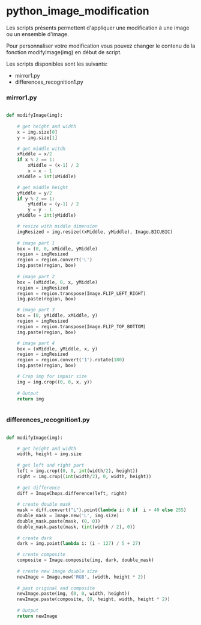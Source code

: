 # python_image_modification

Les scripts présents permettent d'appliquer une modification à une image ou un ensemble d'image.

Pour personnaliser votre modification vous pouvez changer le contenu de la fonction modifyImage(img) en début de script.

Les scripts disponibles sont les suivants:

* mirror1.py
* differences_recognition1.py




### mirror1.py

```python

def modifyImage(img):
    
    # get height and width
    x = img.size[0]
    y = img.size[1]

    # get middle witdh
    xMiddle = x/2
    if x % 2 == 1:
        xMiddle = (x-1) / 2
        x = x - 1
    xMiddle = int(xMiddle)

    # get middle height
    yMiddle = y/2
    if y % 2 == 1:
        yMiddle = (y-1) / 2
        y = y - 1
    yMiddle = int(yMiddle)

    # resize with middle dimension
    imgResized = img.resize((xMiddle, yMiddle), Image.BICUBIC)
    
    # image part 1
    box = (0, 0, xMiddle, yMiddle)
    region = imgResized
    region = region.convert('L')
    img.paste(region, box)
    
    # image part 2
    box = (xMiddle, 0, x, yMiddle)
    region = imgResized
    region = region.transpose(Image.FLIP_LEFT_RIGHT)
    img.paste(region, box)

    # image part 3
    box = (0, yMiddle, xMiddle, y)
    region = imgResized
    region = region.transpose(Image.FLIP_TOP_BOTTOM)
    img.paste(region, box)

    # image part 4
    box = (xMiddle, yMiddle, x, y)
    region = imgResized
    region = region.convert('1').rotate(180)
    img.paste(region, box)

    # Crop img for impair size
    img = img.crop((0, 0, x, y))
    
    # Output
    return img
    
```




### differences_recognition1.py

```python

def modifyImage(img):

    # get height and width
    width, height = img.size
    
    # get left and right part
    left = img.crop((0, 0, int(width/2), height))
    right = img.crop((int(width/2), 0, width, height))
    
    # get difference
    diff = ImageChops.difference(left, right)
    
    # create double mask
    mask = diff.convert("L").point(lambda i: 0 if  i < 40 else 255)
    double_mask = Image.new('L', img.size)
    double_mask.paste(mask, (0, 0))
    double_mask.paste(mask, (int(width / 2), 0))
    
    # create dark
    dark = img.point(lambda i: (i - 127) / 5 + 27)

    # create composite 
    composite = Image.composite(img, dark, double_mask)
    
    # create new image double size
    newImage = Image.new('RGB', (width, height * 2))
    
    # past original and composite
    newImage.paste(img, (0, 0, width, height))
    newImage.paste(composite, (0, height, width, height * 2))
    
    # Output
    return newImage

```
